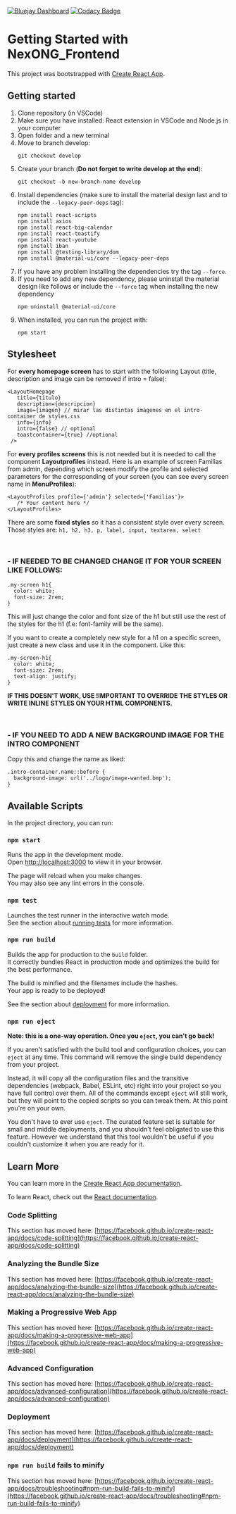 [![Bluejay Dashboard](https://img.shields.io/badge/Bluejay-Dashboard_05-blue.svg)](https://dashboard.bluejay.governify.io/dashboard/script/dashboardLoader.js?dashboardURL=https:%2F%2Freporter.bluejay.governify.io%2Fapi%2Fv4%2Fdashboards%2Ftpa-ISPP-2024-GH-ISPP-G5_NexONG_Frontend%2Fmain&orgId=1) [![Codacy Badge](https://app.codacy.com/project/badge/Grade/1dad745d1a86432c99b2d96cdf756fde)](https://app.codacy.com/gh/ISPP-G5/NexONG_Frontend/dashboard?utm_source=gh&utm_medium=referral&utm_content=&utm_campaign=Badge_grade)
# Getting Started with NexONG_Frontend
This project was bootstrapped with [Create React App](https://github.com/facebook/create-react-app).

## Getting started

1. Clone repository (in VSCode)
2. Make sure you have installed: React extension in VSCode and Node.js in your computer
3. Open folder and a new terminal
4. Move to branch develop:
   ```
   git checkout develop
   ```
5. Create your branch (**Do not forget to write develop at the end**):
   ```
   git checkout -b new-branch-name develop
   ```
6. Install dependencies (make sure to install the material design last and to include the `--legacy-peer-deps` tag):
   ```
   npm install react-scripts
   npm install axios
   npm install react-big-calendar
   npm install react-toastify
   npm install react-youtube
   npm install iban
   npm install @testing-library/dom
   npm install @material-ui/core --legacy-peer-deps
   ```
7. If you have any problem installing the dependencies try the tag `--force`.
8. If you need to add any new dependency, please uninstall the material design like follows or include the `--force` tag when installing the new dependency
   ```
   npm uninstall @material-ui/core
   ```
9. When installed, you can run the project with:
   ```
   npm start
   ```

## Stylesheet

For **every homepage screen** has to start with the following Layout (title, description and image can be removed if intro = false):
```
<LayoutHomepage 
   title={titulo} 
   description={descripcion}
   image={imagen} // mirar las distintas imagenes en el intro-container de styles.css
   info={info}
   intro={false} // optional
   toastcontainer={true} //optional
 />   
```

For **every profiles screens** this is not needed but it is needed to call the component **Layoutprofiles** instead. Here is an example of screen Familias from admin, depending which screen modify the profile and selected parameters for the corresponding of your screen (you can see every screen name in **MenuProfiles**):
```
<LayoutProfiles profile={'admin'} selected={'Familias'}>
   /* Your content here */
</LayoutProfiles>
```


There are some **fixed styles** so it has a consistent style over every screen. Those styles are: `h1, h2, h3, p, label, input, textarea, select`

</br>

### - IF NEEDED TO BE CHANGED CHANGE IT FOR YOUR SCREEN LIKE FOLLOWS:

```
.my-screen h1{
  color: white;
  font-size: 2rem;
}
```

This will just change the color and font size of the h1 but still use the rest of the styles for the h1 (f.e: font-family will be the same).

If you want to create a completely new style for a h1 on a specific screen, just create a new class and use it in the component. Like this:

```
.my-screen-h1{
  color: white;
  font-size: 2rem;
  text-align: justify;
}
```
**IF THIS DOESN'T WORK, USE !IMPORTANT TO OVERRIDE THE STYLES OR WRITE INLINE STYLES ON YOUR HTML COMPONENTS.**

</br>

### - IF YOU NEED TO ADD A NEW BACKGROUND IMAGE FOR THE INTRO COMPONENT

Copy this and change the name as liked:
```
.intro-container.name::before {
  background-image: url('../logo/image-wanted.bmp');
}
```



## Available Scripts

In the project directory, you can run:

### `npm start`

Runs the app in the development mode.\
Open [http://localhost:3000](http://localhost:3000) to view it in your browser.

The page will reload when you make changes.\
You may also see any lint errors in the console.

### `npm test`

Launches the test runner in the interactive watch mode.\
See the section about [running tests](https://facebook.github.io/create-react-app/docs/running-tests) for more information.

### `npm run build`

Builds the app for production to the `build` folder.\
It correctly bundles React in production mode and optimizes the build for the best performance.

The build is minified and the filenames include the hashes.\
Your app is ready to be deployed!

See the section about [deployment](https://facebook.github.io/create-react-app/docs/deployment) for more information.

### `npm run eject`

**Note: this is a one-way operation. Once you `eject`, you can't go back!**

If you aren't satisfied with the build tool and configuration choices, you can `eject` at any time. This command will remove the single build dependency from your project.

Instead, it will copy all the configuration files and the transitive dependencies (webpack, Babel, ESLint, etc) right into your project so you have full control over them. All of the commands except `eject` will still work, but they will point to the copied scripts so you can tweak them. At this point you're on your own.

You don't have to ever use `eject`. The curated feature set is suitable for small and middle deployments, and you shouldn't feel obligated to use this feature. However we understand that this tool wouldn't be useful if you couldn't customize it when you are ready for it.

## Learn More

You can learn more in the [Create React App documentation](https://facebook.github.io/create-react-app/docs/getting-started).

To learn React, check out the [React documentation](https://reactjs.org/).

### Code Splitting

This section has moved here: [https://facebook.github.io/create-react-app/docs/code-splitting](https://facebook.github.io/create-react-app/docs/code-splitting)

### Analyzing the Bundle Size

This section has moved here: [https://facebook.github.io/create-react-app/docs/analyzing-the-bundle-size](https://facebook.github.io/create-react-app/docs/analyzing-the-bundle-size)

### Making a Progressive Web App

This section has moved here: [https://facebook.github.io/create-react-app/docs/making-a-progressive-web-app](https://facebook.github.io/create-react-app/docs/making-a-progressive-web-app)

### Advanced Configuration

This section has moved here: [https://facebook.github.io/create-react-app/docs/advanced-configuration](https://facebook.github.io/create-react-app/docs/advanced-configuration)

### Deployment

This section has moved here: [https://facebook.github.io/create-react-app/docs/deployment](https://facebook.github.io/create-react-app/docs/deployment)

### `npm run build` fails to minify

This section has moved here: [https://facebook.github.io/create-react-app/docs/troubleshooting#npm-run-build-fails-to-minify](https://facebook.github.io/create-react-app/docs/troubleshooting#npm-run-build-fails-to-minify)
